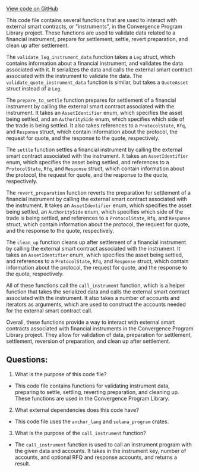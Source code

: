 [View code on GitHub](https://github.com/convergence-rfq/convergence-program-library/rfq/program/src/interfaces/instrument.rs)

This code file contains several functions that are used to interact with external smart contracts, or "instruments", in the Convergence Program Library project. These functions are used to validate data related to a financial instrument, prepare for settlement, settle, revert preparation, and clean up after settlement. 

The `validate_leg_instrument_data` function takes a `Leg` struct, which contains information about a financial instrument, and validates the data associated with it. It serializes the data and calls the external smart contract associated with the instrument to validate the data. The `validate_quote_instrument_data` function is similar, but takes a `QuoteAsset` struct instead of a `Leg`.

The `prepare_to_settle` function prepares for settlement of a financial instrument by calling the external smart contract associated with the instrument. It takes an `AssetIdentifier` enum, which specifies the asset being settled, and an `AuthoritySide` enum, which specifies which side of the trade is being settled. It also takes references to a `ProtocolState`, `Rfq`, and `Response` struct, which contain information about the protocol, the request for quote, and the response to the quote, respectively.

The `settle` function settles a financial instrument by calling the external smart contract associated with the instrument. It takes an `AssetIdentifier` enum, which specifies the asset being settled, and references to a `ProtocolState`, `Rfq`, and `Response` struct, which contain information about the protocol, the request for quote, and the response to the quote, respectively.

The `revert_preparation` function reverts the preparation for settlement of a financial instrument by calling the external smart contract associated with the instrument. It takes an `AssetIdentifier` enum, which specifies the asset being settled, an `AuthoritySide` enum, which specifies which side of the trade is being settled, and references to a `ProtocolState`, `Rfq`, and `Response` struct, which contain information about the protocol, the request for quote, and the response to the quote, respectively.

The `clean_up` function cleans up after settlement of a financial instrument by calling the external smart contract associated with the instrument. It takes an `AssetIdentifier` enum, which specifies the asset being settled, and references to a `ProtocolState`, `Rfq`, and `Response` struct, which contain information about the protocol, the request for quote, and the response to the quote, respectively.

All of these functions call the `call_instrument` function, which is a helper function that takes the serialized data and calls the external smart contract associated with the instrument. It also takes a number of accounts and iterators as arguments, which are used to construct the accounts needed for the external smart contract call.

Overall, these functions provide a way to interact with external smart contracts associated with financial instruments in the Convergence Program Library project. They allow for validation of data, preparation for settlement, settlement, reversion of preparation, and clean up after settlement.
## Questions: 
 1. What is the purpose of this code file?
- This code file contains functions for validating instrument data, preparing to settle, settling, reverting preparation, and cleaning up. These functions are used in the Convergence Program Library.

2. What external dependencies does this code have?
- This code file uses the `anchor_lang` and `solana_program` crates.

3. What is the purpose of the `call_instrument` function?
- The `call_instrument` function is used to call an instrument program with the given data and accounts. It takes in the instrument key, number of accounts, and optional RFQ and response accounts, and returns a result.
